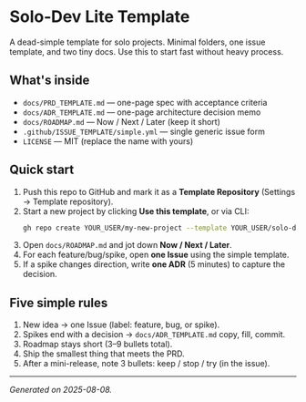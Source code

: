 # Solo‑Dev Lite Template

A dead-simple template for solo projects. Minimal folders, one issue template, and two tiny docs.
Use this to start fast without heavy process.

## What's inside
- `docs/PRD_TEMPLATE.md` — one-page spec with acceptance criteria
- `docs/ADR_TEMPLATE.md` — one-page architecture decision memo
- `docs/ROADMAP.md` — Now / Next / Later (keep it short)
- `.github/ISSUE_TEMPLATE/simple.yml` — single generic issue form
- `LICENSE` — MIT (replace the name with yours)

## Quick start
1. Push this repo to GitHub and mark it as a **Template Repository** (Settings → Template repository).
2. Start a new project by clicking **Use this template**, or via CLI:
   ```bash
   gh repo create YOUR_USER/my-new-project --template YOUR_USER/solo-dev-lite --private --clone
   ```
3. Open `docs/ROADMAP.md` and jot down **Now / Next / Later**.
4. For each feature/bug/spike, open **one Issue** using the simple template.
5. If a spike changes direction, write **one ADR** (5 minutes) to capture the decision.

## Five simple rules
1. New idea → one Issue (label: feature, bug, or spike).
2. Spikes end with a decision → `docs/ADR_TEMPLATE.md` copy, fill, commit.
3. Roadmap stays short (3–9 bullets total).
4. Ship the smallest thing that meets the PRD.
5. After a mini-release, note 3 bullets: keep / stop / try (in the issue).

---

*Generated on 2025-08-08.*
